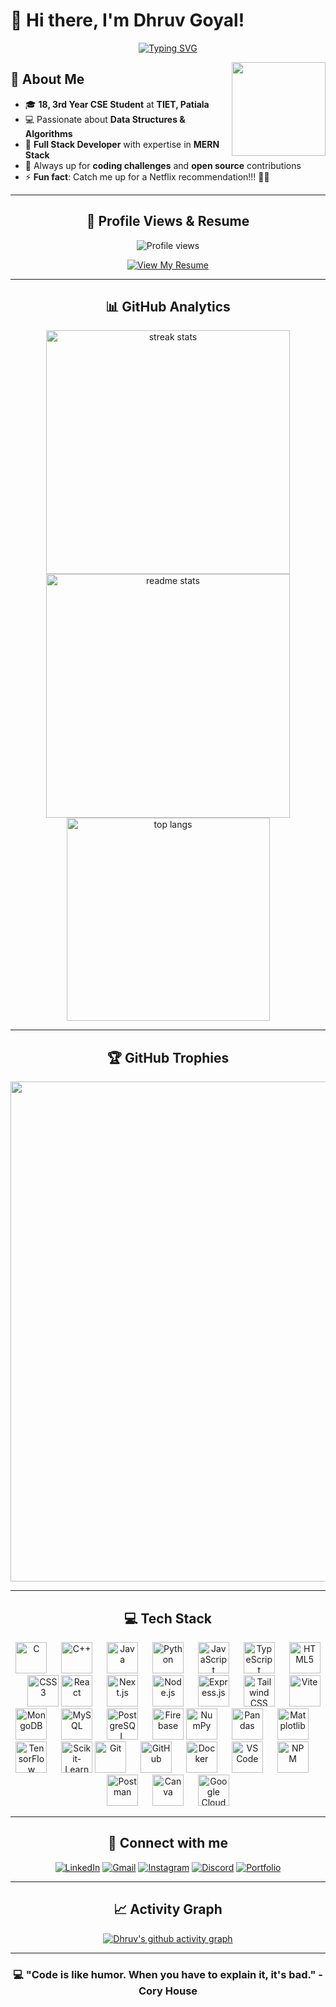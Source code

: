 # 👋 Hi there, I'm Dhruv Goyal!

<div align="center">
  
[![Typing SVG](https://readme-typing-svg.demolab.com/?lines=18-year-old+Tech+Geek+%F0%9F%91%A8%F0%9F%8F%BB%E2%80%8D%F0%9F%92%BB;Computer+Science+BTech+Student;TIET+Patiala+%7C+3rd+Year;DSA+Problem+Solver+%F0%9F%92%AA;Full+Stack+Developer+%F0%9F%9A%80;Always+learning+new+technologies!&font=Fira%20Code&center=true&width=440&height=45&color=f75c7e&vCenter=true&pause=1000&size=22)](https://github.com/DhruvGoyal404)

</div>

<img align="right" height="150" src="https://i.giphy.com/media/v1.Y2lkPTc5MGI3NjExY3Q3N2cwMTJpcnh6bGlkaHZmOGpmZmZpcHNvY3h3d2h5azZoc2VkbyZlcD12MV9pbnRlcm5hbF9naWZfYnlfaWQmY3Q9Zw/JIX9t2j0ZTN9S/giphy.gif" />

## 🚀 About Me

- 🎓 **18, 3rd Year CSE Student** at **TIET, Patiala**  
- 💻 Passionate about **Data Structures & Algorithms**  
- 📱 **Full Stack Developer** with expertise in **MERN Stack**  
- 🎯 Always up for **coding challenges** and **open source** contributions  
- ⚡ **Fun fact**: Catch me up for a Netflix recommendation!!! 🍿🍿

---

<div align="center">

## 👀 Profile Views & Resume

<img src="https://komarev.com/ghpvc/?username=DhruvGoyal404&label=Profile%20views&color=61dafb&style=flat" alt="Profile views" />

[![View My Resume](https://img.shields.io/badge/View%20My%20Resume-FF5722?style=for-the-badge&logo=readme&logoColor=white)](https://dhruvgoyal.tech)

</div>

---

<div align="center">

## 📊 GitHub Analytics

<img width="390" src="https://github-readme-streak-stats.herokuapp.com/?user=DhruvGoyal404&count_private=true&theme=react&border_radius=10" alt="streak stats"/>
<img width="390" src="https://github-readme-stats.vercel.app/api?username=DhruvGoyal404&count_private=true&show_icons=true&theme=react&rank_icon=github&border_radius=10" alt="readme stats" />

<br/>

<img width="325" align="center" src="https://github-readme-stats.vercel.app/api/top-langs/?username=DhruvGoyal404&hide=HTML&langs_count=8&layout=compact&theme=react&border_radius=10&size_weight=0.5&count_weight=0.5&exclude_repo=github-readme-stats" alt="top langs" />

</div>

---

<div align="center">

## 🏆 GitHub Trophies
<p align="center">
  <img width="800" src="https://github-profile-trophy.vercel.app/?username=DhruvGoyal404&column=8&theme=react&margin-h=15&margin-w=5&no-bg=true">
</p>

</div>

---

<div align="center">

## 💻 Tech Stack
<img src="https://cdn.jsdelivr.net/gh/devicons/devicon/icons/c/c-original.svg" height="50" alt="C" title="C" />
<img width="15" />
<img src="https://cdn.jsdelivr.net/gh/devicons/devicon/icons/cplusplus/cplusplus-original.svg" height="50" alt="C++" title="C++" />
<img width="15" />
<img src="https://cdn.jsdelivr.net/gh/devicons/devicon/icons/java/java-original.svg" height="50" alt="Java" title="Java" />
<img width="15" />
<img src="https://cdn.jsdelivr.net/gh/devicons/devicon/icons/python/python-original.svg" height="50" alt="Python" title="Python" />
<img width="15" />
<img src="https://cdn.jsdelivr.net/gh/devicons/devicon/icons/javascript/javascript-original.svg" height="50" alt="JavaScript" title="JavaScript" />
<img width="15" />
<img src="https://cdn.jsdelivr.net/gh/devicons/devicon/icons/typescript/typescript-original.svg" height="50" alt="TypeScript" title="TypeScript" />
<img width="15" />
<img src="https://cdn.jsdelivr.net/gh/devicons/devicon/icons/html5/html5-original.svg" height="50" alt="HTML5" title="HTML5" />
<img width="15" />
<img src="https://cdn.jsdelivr.net/gh/devicons/devicon/icons/css3/css3-original.svg" height="50" alt="CSS3" title="CSS3" />
<img src="https://cdn.jsdelivr.net/gh/devicons/devicon/icons/react/react-original.svg" height="50" alt="React" title="React" />
<img width="15" />
<img src="https://cdn.jsdelivr.net/gh/devicons/devicon/icons/nextjs/nextjs-original.svg" height="50" alt="Next.js" title="Next.js" />
<img width="15" />
<img src="https://cdn.jsdelivr.net/gh/devicons/devicon/icons/nodejs/nodejs-original.svg" height="50" alt="Node.js" title="Node.js" />
<img width="15" />
<img src="https://cdn.jsdelivr.net/gh/devicons/devicon/icons/express/express-original.svg" height="50" alt="Express.js" title="Express.js" />
<img width="15" />
<img src="https://cdn.jsdelivr.net/gh/devicons/devicon/icons/tailwindcss/tailwindcss-original-wordmark.svg" height="50" alt="Tailwind CSS" title="Tailwind CSS" />
<img width="15" />
<img src="https://cdn.jsdelivr.net/gh/devicons/devicon/icons/vitejs/vitejs-original.svg" height="50" alt="Vite" title="Vite" />
<img src="https://cdn.jsdelivr.net/gh/devicons/devicon/icons/mongodb/mongodb-original.svg" height="50" alt="MongoDB" title="MongoDB" />
<img width="15" />
<img src="https://cdn.jsdelivr.net/gh/devicons/devicon/icons/mysql/mysql-original.svg" height="50" alt="MySQL" title="MySQL" />
<img width="15" />
<img src="https://cdn.jsdelivr.net/gh/devicons/devicon/icons/postgresql/postgresql-original.svg" height="50" alt="PostgreSQL" title="PostgreSQL" />
<img width="15" />
<img src="https://cdn.jsdelivr.net/gh/devicons/devicon/icons/firebase/firebase-plain.svg" height="50" alt="Firebase" title="Firebase" />
<img src="https://cdn.jsdelivr.net/gh/devicons/devicon/icons/numpy/numpy-original.svg" height="50" alt="NumPy" title="NumPy" />
<img width="15" />
<img src="https://cdn.jsdelivr.net/gh/devicons/devicon/icons/pandas/pandas-original.svg" height="50" alt="Pandas" title="Pandas" />
<img width="15" />
<img src="https://cdn.jsdelivr.net/gh/devicons/devicon/icons/matplotlib/matplotlib-original.svg" height="50" alt="Matplotlib" title="Matplotlib" />
<img width="15" />
<img src="https://cdn.jsdelivr.net/gh/devicons/devicon/icons/tensorflow/tensorflow-original.svg" height="50" alt="TensorFlow" title="TensorFlow" />
<img width="15" />
<img src="https://cdn.jsdelivr.net/gh/devicons/devicon/icons/scikitlearn/scikitlearn-original.svg" height="50" alt="Scikit-Learn" title="Scikit-Learn" />
<img src="https://cdn.jsdelivr.net/gh/devicons/devicon/icons/git/git-original.svg" height="50" alt="Git" title="Git" />
<img width="15" />
<img src="https://cdn.jsdelivr.net/gh/devicons/devicon/icons/github/github-original.svg" height="50" alt="GitHub" title="GitHub" />
<img width="15" />
<img src="https://cdn.jsdelivr.net/gh/devicons/devicon/icons/docker/docker-original.svg" height="50" alt="Docker" title="Docker" />
<img width="15" />
<img src="https://cdn.jsdelivr.net/gh/devicons/devicon/icons/vscode/vscode-original.svg" height="50" alt="VS Code" title="VS Code" />
<img width="15" />
<img src="https://cdn.jsdelivr.net/gh/devicons/devicon/icons/npm/npm-original-wordmark.svg" height="50" alt="NPM" title="NPM" />
<img width="15" />
<img src="https://cdn.jsdelivr.net/gh/devicons/devicon/icons/postman/postman-original.svg" height="50" alt="Postman" title="Postman" />
<img width="15" />
<img src="https://cdn.jsdelivr.net/gh/devicons/devicon/icons/canva/canva-original.svg" height="50" alt="Canva" title="Canva" />
<img width="15" />
<img src="https://cdn.jsdelivr.net/gh/devicons/devicon/icons/googlecloud/googlecloud-original.svg" height="50" alt="Google Cloud" title="Google Cloud" />
</div>

---

<div align="center">

## 🤝 Connect with me

[![LinkedIn](https://img.shields.io/badge/LinkedIn-0077B5?style=for-the-badge&logo=linkedin&logoColor=white)](https://www.linkedin.com/in/DhruvGoyalThapar/)
[![Gmail](https://img.shields.io/badge/Gmail-D14836?style=for-the-badge&logo=gmail&logoColor=white)](mailto:dhruv621999goyal@gmail.com)
[![Instagram](https://img.shields.io/badge/Instagram-E4405F?style=for-the-badge&logo=instagram&logoColor=white)](https://www.instagram.com/agent__dg)
[![Discord](https://img.shields.io/badge/Discord-7289DA?style=for-the-badge&logo=discord&logoColor=white)](https://discord.com/channels/538672958110171137/705433309160669190)
[![Portfolio](https://img.shields.io/badge/Portfolio-FF5722?style=for-the-badge&logo=todoist&logoColor=white)](https://dhruvgoyalportfolio.vercel.app/)

</div>

---

<div align="center">

## 📈 Activity Graph
[![Dhruv's github activity graph](https://github-readme-activity-graph.vercel.app/graph?username=DhruvGoyal404&bg_color=20232a&color=61dafb&line=61dafb&point=61dafb&area=true&hide_border=true)](https://github.com/ashutosh00710/github-readme-activity-graph)

</div>

---

<div align="center">

### 💻 "Code is like humor. When you have to explain it, it's bad." - Cory House

</div>
